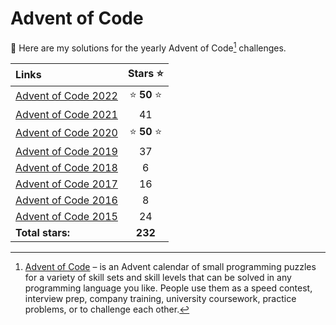 # Advent of Code

:wave: Here are my solutions for the yearly Advent of Code[^aoc] challenges.

| Links                                                                                    |   Stars ⭐️    |
| :--------------------------------------------------------------------------------------- | :------------: |
| [Advent of Code 2022](https://github.com/RobinMalfait/advent-of-code/tree/main/src/2022) | ⭐️ **50** ⭐️ |
| [Advent of Code 2021](https://github.com/RobinMalfait/advent-of-code/tree/main/src/2021) |       41       |
| [Advent of Code 2020](https://github.com/RobinMalfait/advent-of-code/tree/main/src/2020) | ⭐️ **50** ⭐️ |
| [Advent of Code 2019](https://github.com/RobinMalfait/advent-of-code/tree/main/src/2019) |       37       |
| [Advent of Code 2018](https://github.com/RobinMalfait/advent-of-code/tree/main/src/2018) |       6        |
| [Advent of Code 2017](https://github.com/RobinMalfait/advent-of-code/tree/main/src/2017) |       16       |
| [Advent of Code 2016](https://github.com/RobinMalfait/advent-of-code/tree/main/src/2016) |       8        |
| [Advent of Code 2015](https://github.com/RobinMalfait/advent-of-code/tree/main/src/2015) |       24       |
| **Total stars:**                                                                         |    **232**     |

[^aoc]: [Advent of Code][aoc] – is an Advent calendar of small programming puzzles for a variety of skill sets and skill levels that can be solved in any programming language you like. People use them as a speed contest, interview prep, company training, university coursework, practice problems, or to challenge each other.

[aoc]: https://adventofcode.com
